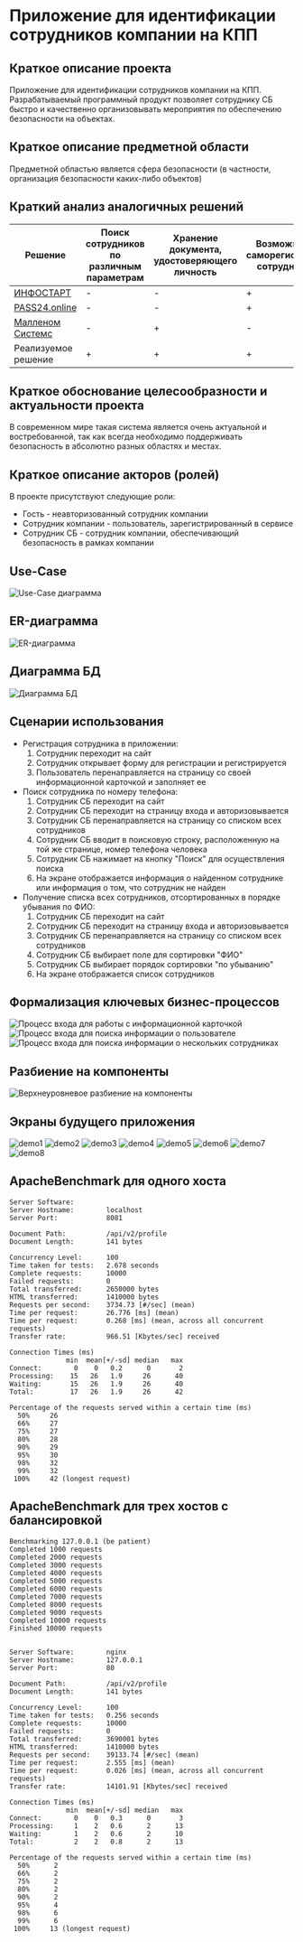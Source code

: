 # Приложение для идентификации сотрудников компании на КПП

## Краткое описание проекта

Приложение для идентификации сотрудников компании на КПП. Разрабатываемый программный продукт позволяет сотруднику СБ быстро и качественно организовывать мероприятия по обеспечению безопасности на объектах.

## Краткое описание предметной области

Предметной областью является сфера безопасности (в частности, организация безопасности каких-либо объектов)

## Краткий анализ аналогичных решений

Решение                                      | Поиск сотрудников по различным параметрам | Хранение документа, удостоверяющего личность | Возможность саморегистрации сотрудником | 
-------------------------------------------- |-------------------------------------------|----------------------------------------------|-----------------------------------------
[ИНФОСТАРТ](https://infostart.ru)         | -                                         | -                                            | +                                       |
[PASS24.online](https://pass24online.ru)   | -                                         | -                                            | +                                       |
[Малленом Системс](https://www.mallenom.ru) | -                                         | +                                            | -                                       |
Реализуемое решение                          | +                                         | +                                            | +                                       |

## Краткое обоснование целесообразности и актуальности проекта

В современном мире такая система является очень актуальной и востребованной, так как всегда необходимо поддерживать безопасность в абсолютно разных областях и местах.

## Краткое описание акторов (ролей)

В проекте присутствуют следующие роли:

- Гость - неавторизованный сотрудник компании
- Сотрудник компании - пользователь, зарегистрированный в сервисе
- Сотрудник СБ - сотрудник компании, обеспечивающий безопасность в рамках компании

## Use-Case

![Use-Case диаграмма](diagrams/use-case.svg)

## ER-диаграмма

![ER-диаграмма](diagrams/ER.svg)

## Диаграмма БД

![Диаграмма БД](diagrams/db.jpg)

## Сценарии использования

- Регистрация сотрудника в приложении:
    1) Сотрудник переходит на сайт
    2) Сотрудник открывает форму для регистрации и регистрируется
    3) Пользователь перенаправляется на страницу со своей информационной карточкой и заполняет ее
- Поиск сотрудника по номеру телефона:
    1) Сотрудник СБ переходит на сайт
    2) Сотрудник СБ переходит на страницу входа и авторизовывается
    3) Сотрудник СБ перенаправляется на страницу со списком всех сотрудников
    4) Сотрудник СБ вводит в поисковую строку, расположенную на той же странице, номер телефона человека
    5) Сотрудник СБ нажимает на кнопку "Поиск" для осуществления поиска
    6) На экране отображается информация о найденном сотруднике или информация о том, что сотрудник не найден
- Получение списка всех сотрудников, отсортированных в порядке убывания по ФИО:
    1) Сотрудник СБ переходит на сайт
    2) Сотрудник СБ переходит на страницу входа и авторизовывается
    3) Сотрудник СБ перенаправляется на страницу со списком всех сотрудников
    4) Сотрудник СБ выбирает поле для сортировки "ФИО"
    5) Сотрудник СБ выбирает порядок сортировки "по убыванию"
    6) На экране отображается список сотрудников

## Формализация ключевых бизнес-процессов

![Процесс входа для работы с информационной карточкой](diagrams/BPMN1.svg)
![Процесс входа для поиска информации о пользователе](diagrams/BPMN2.svg)
![Процесс входа для поиска информации о нескольких сотрудниках](diagrams/BPMN3.svg)

## Разбиение на компоненты

![Верхнеуровневое разбиение на компоненты](diagrams/updated_components.svg)

## Экраны будущего приложения

![demo1](demo/1.png)
![demo2](demo/2.png)
![demo3](demo/3.png)
![demo4](demo/4.png)
![demo5](demo/5.png)
![demo6](demo/6.png)
![demo7](demo/7.png)
![demo8](demo/8.png)

## ApacheBenchmark для одного хоста

```shell
Server Software:        
Server Hostname:        localhost
Server Port:            8081

Document Path:          /api/v2/profile
Document Length:        141 bytes

Concurrency Level:      100
Time taken for tests:   2.678 seconds
Complete requests:      10000
Failed requests:        0
Total transferred:      2650000 bytes
HTML transferred:       1410000 bytes
Requests per second:    3734.73 [#/sec] (mean)
Time per request:       26.776 [ms] (mean)
Time per request:       0.268 [ms] (mean, across all concurrent requests)
Transfer rate:          966.51 [Kbytes/sec] received

Connection Times (ms)
              min  mean[+/-sd] median   max
Connect:        0    0   0.2      0       2
Processing:    15   26   1.9     26      40
Waiting:       15   26   1.9     26      40
Total:         17   26   1.9     26      42

Percentage of the requests served within a certain time (ms)
  50%     26
  66%     27
  75%     27
  80%     28
  90%     29
  95%     30
  98%     32
  99%     32
 100%     42 (longest request)
```

## ApacheBenchmark для трех хостов с балансировкой

```shell
Benchmarking 127.0.0.1 (be patient)
Completed 1000 requests
Completed 2000 requests
Completed 3000 requests
Completed 4000 requests
Completed 5000 requests
Completed 6000 requests
Completed 7000 requests
Completed 8000 requests
Completed 9000 requests
Completed 10000 requests
Finished 10000 requests


Server Software:        nginx
Server Hostname:        127.0.0.1
Server Port:            80

Document Path:          /api/v2/profile
Document Length:        141 bytes

Concurrency Level:      100
Time taken for tests:   0.256 seconds
Complete requests:      10000
Failed requests:        0
Total transferred:      3690001 bytes
HTML transferred:       1410000 bytes
Requests per second:    39133.74 [#/sec] (mean)
Time per request:       2.555 [ms] (mean)
Time per request:       0.026 [ms] (mean, across all concurrent requests)
Transfer rate:          14101.91 [Kbytes/sec] received

Connection Times (ms)
              min  mean[+/-sd] median   max
Connect:        0    0   0.3      0       3
Processing:     1    2   0.6      2      13
Waiting:        1    2   0.6      2      10
Total:          2    2   0.8      2      13

Percentage of the requests served within a certain time (ms)
  50%      2
  66%      2
  75%      2
  80%      2
  90%      2
  95%      4
  98%      6
  99%      6
 100%     13 (longest request)
```